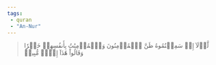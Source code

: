 ```yaml
---
tags: 
 - quran 
 - "An-Nur"
---
```


> لَّوۡلَآ إِذۡ سَمِعۡتُمُوهُ ظَنَّ ٱلۡمُؤۡمِنُونَ وَٱلۡمُؤۡمِنَٰتُ بِأَنفُسِهِمۡ خَيۡرٗا وَقَالُواْ هَٰذَآ إِفۡكٞ مُّبِينٞ
